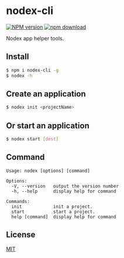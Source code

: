 nodex-cli
=======

[![NPM version][npm-image]][npm-url]
[![npm download][download-image]][download-url]

[npm-image]: https://img.shields.io/npm/v/nodex-cli.svg?style=flat-square
[npm-url]: https://npmjs.org/package/nodex-cli
[download-image]: https://img.shields.io/npm/dm/nodex-cli.svg?style=flat-square
[download-url]: https://npmjs.org/package/nodex-cli

Nodex app helper tools.

## Install

```bash
$ npm i nodex-cli -g
$ nodex -h
```

## Create an application

```bash
$ nodex init <projectName>
```

## Or start an application

```bash
$ nodex start [dest]
```

## Command

```
Usage: nodex [options] [command]

Options:
  -V, --version   output the version number
  -h, --help      display help for command

Commands:
  init            init a project.
  start           start a project.
  help [command]  display help for command
```

## License

[MIT](LICENSE)

